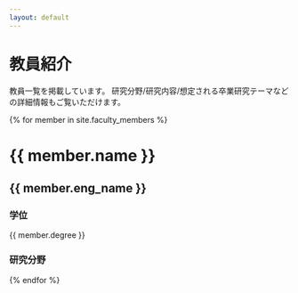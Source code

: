 ```yaml
---
layout: default
---
```


# 教員紹介

教員一覧を掲載しています。
研究分野/研究内容/想定される卒業研究テーマなどの詳細情報もご覧いただけます。

{% for member in site.faculty_members %}
<h1>{{ member.name }}</h1>
<h2>{{ member.eng_name }}</h2>
<h3>学位</h3>
{{ member.degree }}
<h3>研究分野</h3>
{% endfor %}
